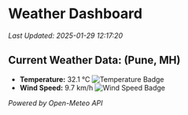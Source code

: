 
# Weather Dashboard

_Last Updated: 2025-01-29 12:17:20_

## Current Weather Data: (Pune, MH)
- **Temperature:** 32.1 °C ![Temperature Badge](https://img.shields.io/badge/Temperature-High%20Temp-orange)
- **Wind Speed:** 9.7 km/h ![Wind Speed Badge](https://img.shields.io/badge/Wind%20Speed-Low%20Wind-blue)

*Powered by Open-Meteo API*
